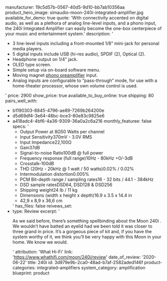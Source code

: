 manufacturer: 19c5d57b-0567-40d5-9d10-bb7ab10356aa
product_hero_image: simaudio-moon-240i-integrated-amplifier.jpg
available_for_demo: true
quote: 'With connectivity accented on digital audio, as well as a plethora of analog line-level inputs, and a phono input, the 240i Integrated Amplifier can easily become the one-box centerpiece of your music and entertainment system.'
description: '<ul><li>3 line-level inputs including a front-mounted 1/8” mini-jack for personal media players.</li><li>5 digital inputs include USB (hi-res audio), SPDIF (2), Optical (2).</li><li>Headphone output on 1/4” jack.</li><li>OLED type screen.</li><li>Simple setup via on-board software menu.</li><li>Moving magnet&nbsp;<a href="https://simaudio.com/fr/categorie-produit/preamplificateurs-phono/">phono preamplifier</a>&nbsp;input.</li><li>Analog inputs are configurable to “pass-through” mode, for use with a home-theater processor, whose own volume control is used.</li></ul>'
price: 2900
show_price: true
available_to_buy_online: true
shipping: 80
pairs_well_with:
  - b1190303-8845-4796-ae89-7269b264200e
  - d5d69df4-3e64-48bc-bce3-80e83c9825e6
  - a418adc4-4bf6-4a36-9309-36a0a2c6a216
monthly_featuree: false
specs: '<ul><li>Output Power at 8Ω50 Watts per channel</li><li>Input Sensitivity370mV - 3.0V RMS</li><li>Input Impedance22,100Ω</li><li>Gain37dB</li><li>Signal-to-noise Ratio100dB @ full power</li><li>Frequency response (full range)10Hz - 80kHz +0/-3dB</li><li>Crosstalk-100dB</li><li>THD (20Hz - 20kHz @ 1 watt / 50 watts)0.02% / 0.02%</li><li>Intermodulation distortion0.005%</li><li>PCM Bit-depth range / sampling rates16 - 32 bits / 44.1 - 384kHz</li><li>DSD sample ratesDSD64, DSD128 &amp; DSD256</li><li>Shipping weight24 lb / 11 kg</li><li>Dimensions (width x height x depth)16.9 x 3.5 x 14.4 in</li><li>42,9 x 8,9 x 36,6 cm</li></ul>'
has_files: false
reivews_set:
  -
    type: Review
    excerpt: '<p>As we said before, there’s something spellbinding about the Moon 240i . We wouldn’t have batted an eyelid had we been told it was closer to three grand in price. It’s a gorgeous piece of kit and, if you have the system worthy of it, we think you’ll be very happy with this Moon in your home. We know we would.</p>'
    attribution: 'What Hi-Fi'
    link: 'https://www.whathifi.com/moon/240i/review'
    date_of_review: '2020-06-22'
title: 240i
id: 3d979e9b-2ca0-48ad-b7af-2582aded146f
product-categories: integrated-amplifiers
system_category: amplification
blueprint: product
